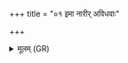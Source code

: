 +++
title = "०१ इमा नारीर् अविधवाः"

+++
<details><summary>मूलम् (GR)</summary>

इमा नारीर् अविधवाः सुपत्नीर्  
आञ्जनेन सर्पिषा सं विशन्तु ।  
अनश्रवो अनमीवाः सुरत्ना  
आ रोहन्तु जनयो योनिम् अग्रे ॥
</details>